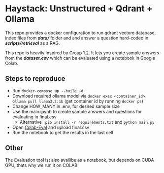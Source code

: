 # Haystack: Unstructured + Qdrant + Ollama

This repo provides a docker configuration to run qdrant vectore database, index files from ***data/*** folder and and answer a question hard-coded in ***scripts/retrieval*** as a RAG.

This repo is heavily inspired by Group 1.2. It lets you create sample answers from the ***dataset.csv*** which can be evaluated using a notebook in Google Colab.

## Steps to reproduce


- Run `docker-compose up --build -d`
- Download required ollama model via `docker exec <container_id> ollama pull llama3.2:1b` (get container id by running `docker ps`)
- Change HOW_MANY in .env, for  desired sample size
- Use the main.ipynb to create sample answers and questions for evaluating in final.csv
  - Alternative `!pip install -r requirements.txt` and `python main.py`
- Open [Colab-Eval](https://colab.research.google.com/drive/13wrtX95EBizfnHE3PvGRENG_FolDwYep?usp=sharing) and upload final.csv
- Run the notebook to get the results in the last cell

## Other
The Evaluation tool ist also availibe as a notebook, but depends on CUDA GPU, thats why we run it on COLAB